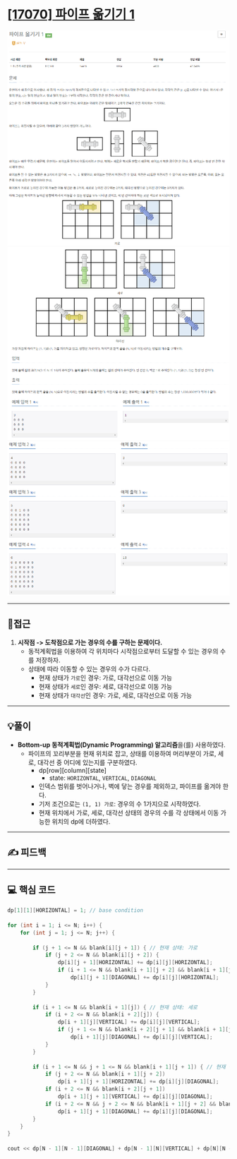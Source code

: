 # [[17070] 파이프 옮기기 1](https://www.acmicpc.net/problem/17070)

![](imgs/1.PNG)
![](imgs/2.PNG)
![](imgs/3.PNG)
___
## 🤔접근
1. <b>시작점 -> 도착점으로 가는 경우의 수를 구하는 문제이다.</b>
	- 동적계획법을 이용하여 각 위치마다 시작점으로부터 도달할 수 있는 경우의 수를 저장하자.
	- 상태에 따라 이동할 수 있는 경우의 수가 다르다.
		- 현재 상태가 `가로`인 경우: 가로, 대각선으로 이동 가능
		- 현재 상태가 `세로`인 경우: 세로, 대각선으로 이동 가능
		- 현재 상태가 `대각선`인 경우: 가로, 세로, 대각선으로 이동 가능
___
## 💡풀이
- <b>Bottom-up 동적계획법(Dynamic Programming) 알고리즘</b>을(를) 사용하였다.
	- 파이프의 꼬리부분을 현재 위치로 잡고, 상태를 이용하여 머리부분이 가로, 세로, 대각선 중 어디에 있는지를 구분하였다.
		- dp[row][column][state]
			- state: `HORIZONTAL`, `VERTICAL`, `DIAGONAL`
		- 인덱스 범위를 벗어나거나, 벽에 닿는 경우를 제외하고, 파이프를 옮겨야 한다.
		- 기저 조건으로는 `(1, 1) 가로`: 경우의 수 1가지으로 시작하였다.
		- 현재 위치에서 가로, 세로, 대각선 상태의 경우의 수를 각 상태에서 이동 가능한 위치의 dp에 더하였다.
___
## ✍ 피드백
___
## 💻 핵심 코드
```c++
dp[1][1][HORIZONTAL] = 1; // base condition

for (int i = 1; i <= N; i++) {
	for (int j = 1; j <= N; j++) {

		if (j + 1 <= N && blank[i][j + 1]) { // 현재 상태: 가로
			if (j + 2 <= N && blank[i][j + 2]) {
				dp[i][j + 1][HORIZONTAL] += dp[i][j][HORIZONTAL];
				if (i + 1 <= N && blank[i + 1][j + 2] && blank[i + 1][j + 1])
					dp[i][j + 1][DIAGONAL] += dp[i][j][HORIZONTAL];
			}
		}

		if (i + 1 <= N && blank[i + 1][j]) { // 현재 상태: 세로
			if (i + 2 <= N && blank[i + 2][j]) {
				dp[i + 1][j][VERTICAL] += dp[i][j][VERTICAL];
				if (j + 1 <= N && blank[i + 2][j + 1] && blank[i + 1][j + 1])
					dp[i + 1][j][DIAGONAL] += dp[i][j][VERTICAL];
			}
		}

		if (i + 1 <= N && j + 1 <= N && blank[i + 1][j + 1]) { // 현재 상태: 대각선
			if (j + 2 <= N && blank[i + 1][j + 2])
				dp[i + 1][j + 1][HORIZONTAL] += dp[i][j][DIAGONAL];
			if (i + 2 <= N && blank[i + 2][j + 1])
				dp[i + 1][j + 1][VERTICAL] += dp[i][j][DIAGONAL];
			if (i + 2 <= N && j + 2 <= N && blank[i + 1][j + 2] && blank[i + 2]j + 1] && blank[i + 2][j + 2])
				dp[i + 1][j + 1][DIAGONAL] += dp[i][j][DIAGONAL];
		}
	}
}

cout << dp[N - 1][N - 1][DIAGONAL] + dp[N - 1][N][VERTICAL] + dp[N][N - 1][HORIZONTAL];
```